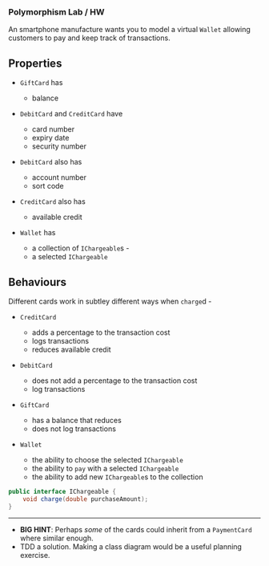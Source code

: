 ### Polymorphism Lab / HW

An smartphone manufacture wants you to model a virtual `Wallet` allowing customers to pay and keep track of transactions. 

## Properties

- `GiftCard` has
  - balance

- `DebitCard` and `CreditCard` have
  - card number
  - expiry date
  - security number

- `DebitCard` also has
  - account number
  - sort code

- `CreditCard` also has
  - available credit

- `Wallet` has
  - a collection of `IChargeable`s -
  - a selected `IChargeable`
  
## Behaviours

Different cards work in subtley different ways when `charge`d -


- `CreditCard`
  - adds a percentage to the transaction cost
  - logs transactions
  - reduces available credit 
  
- `DebitCard` 
  - does not add a percentage to the transaction cost
  - log transactions
  
- `GiftCard` 
  - has a balance that reduces
  - does not log transactions
  
- `Wallet`
  - the ability to choose the selected `IChargeable`
  - the ability to `pay` with a selected `IChargeable`
  - the ability to add new `IChargeable`s to the collection
  
```java
public interface IChargeable {
    void charge(double purchaseAmount);
}
```


<hr>

- **BIG HINT**: Perhaps *some* of the cards could inherit from a `PaymentCard` where similar enough.
- TDD a solution. Making a class diagram would be a useful planning exercise.




